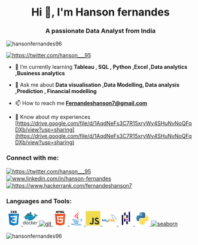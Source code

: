 <h1 align="center">Hi 👋, I'm Hanson fernandes</h1>
<h3 align="center">A passionate Data Analyst from India</h3>

<p align="left"> <img src="https://komarev.com/ghpvc/?username=hansonfernandes96&label=Profile%20views&color=0e75b6&style=flat" alt="hansonfernandes96" /> </p>

<p align="left"> <a href="https://twitter.com/https://twitter.com/hanson___95" target="blank"><img src="https://img.shields.io/twitter/follow/https://twitter.com/hanson___95?logo=twitter&style=for-the-badge" alt="https://twitter.com/hanson___95" /></a> </p>

- 🌱 I’m currently learning **Tableau , SQL , Python ,Excel ,Data analytics ,Business analytics**

- 💬 Ask me about **Data visualisation ,Data Modelling, Data analysis ,Prediction , Financial modelling**

- 📫 How to reach me **Fernandeshanson7@gmail.com**

- 📄 Know about my experiences [https://drive.google.com/file/d/1AqdNeFs3C7R15xryWv4SHuNvNoQFqDXb/view?usp=sharing](https://drive.google.com/file/d/1AqdNeFs3C7R15xryWv4SHuNvNoQFqDXb/view?usp=sharing)

<h3 align="left">Connect with me:</h3>
<p align="left">
<a href="https://twitter.com/https://twitter.com/hanson___95" target="blank"><img align="center" src="https://raw.githubusercontent.com/rahuldkjain/github-profile-readme-generator/master/src/images/icons/Social/twitter.svg" alt="https://twitter.com/hanson___95" height="30" width="40" /></a>
<a href="https://linkedin.com/in/www.linkedin.com/in/hanson-fernandes" target="blank"><img align="center" src="https://raw.githubusercontent.com/rahuldkjain/github-profile-readme-generator/master/src/images/icons/Social/linked-in-alt.svg" alt="www.linkedin.com/in/hanson-fernandes" height="30" width="40" /></a>
<a href="https://www.hackerrank.com/https://www.hackerrank.com/fernandeshanson7" target="blank"><img align="center" src="https://raw.githubusercontent.com/rahuldkjain/github-profile-readme-generator/master/src/images/icons/Social/hackerrank.svg" alt="https://www.hackerrank.com/fernandeshanson7" height="30" width="40" /></a>
</p>

<h3 align="left">Languages and Tools:</h3>
<p align="left"> <a href="https://www.w3schools.com/css/" target="_blank" rel="noreferrer"> <img src="https://raw.githubusercontent.com/devicons/devicon/master/icons/css3/css3-original-wordmark.svg" alt="css3" width="40" height="40"/> </a> <a href="https://www.docker.com/" target="_blank" rel="noreferrer"> <img src="https://raw.githubusercontent.com/devicons/devicon/master/icons/docker/docker-original-wordmark.svg" alt="docker" width="40" height="40"/> </a> <a href="https://git-scm.com/" target="_blank" rel="noreferrer"> <img src="https://www.vectorlogo.zone/logos/git-scm/git-scm-icon.svg" alt="git" width="40" height="40"/> </a> <a href="https://www.w3.org/html/" target="_blank" rel="noreferrer"> <img src="https://raw.githubusercontent.com/devicons/devicon/master/icons/html5/html5-original-wordmark.svg" alt="html5" width="40" height="40"/> </a> <a href="https://www.java.com" target="_blank" rel="noreferrer"> <img src="https://raw.githubusercontent.com/devicons/devicon/master/icons/java/java-original.svg" alt="java" width="40" height="40"/> </a> <a href="https://developer.mozilla.org/en-US/docs/Web/JavaScript" target="_blank" rel="noreferrer"> <img src="https://raw.githubusercontent.com/devicons/devicon/master/icons/javascript/javascript-original.svg" alt="javascript" width="40" height="40"/> </a> <a href="https://www.mysql.com/" target="_blank" rel="noreferrer"> <img src="https://raw.githubusercontent.com/devicons/devicon/master/icons/mysql/mysql-original-wordmark.svg" alt="mysql" width="40" height="40"/> </a> <a href="https://pandas.pydata.org/" target="_blank" rel="noreferrer"> <img src="https://raw.githubusercontent.com/devicons/devicon/2ae2a900d2f041da66e950e4d48052658d850630/icons/pandas/pandas-original.svg" alt="pandas" width="40" height="40"/> </a> <a href="https://www.python.org" target="_blank" rel="noreferrer"> <img src="https://raw.githubusercontent.com/devicons/devicon/master/icons/python/python-original.svg" alt="python" width="40" height="40"/> </a> <a href="https://seaborn.pydata.org/" target="_blank" rel="noreferrer"> <img src="https://seaborn.pydata.org/_images/logo-mark-lightbg.svg" alt="seaborn" width="40" height="40"/> </a> </p>

<p><img align="center" src="https://github-readme-stats.vercel.app/api/top-langs?username=hansonfernandes96&show_icons=true&locale=en&layout=compact" alt="hansonfernandes96" /></p>
